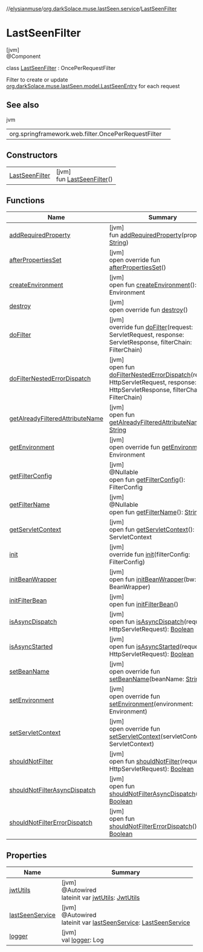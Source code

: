 //[elysianmuse](../../../index.md)/[org.darkSolace.muse.lastSeen.service](../index.md)/[LastSeenFilter](index.md)

# LastSeenFilter

[jvm]\
@Component

class [LastSeenFilter](index.md) : OncePerRequestFilter

Filter to create or update [org.darkSolace.muse.lastSeen.model.LastSeenEntry](../../org.darkSolace.muse.lastSeen.model/-last-seen-entry/index.md) for each request

## See also

jvm

| | |
|---|---|
| org.springframework.web.filter.OncePerRequestFilter |  |

## Constructors

| | |
|---|---|
| [LastSeenFilter](-last-seen-filter.md) | [jvm]<br>fun [LastSeenFilter](-last-seen-filter.md)() |

## Functions

| Name | Summary |
|---|---|
| [addRequiredProperty](../../org.darkSolace.muse.security.service/-auth-token-filter/index.md#-803324074%2FFunctions%2F-1216412040) | [jvm]<br>fun [addRequiredProperty](../../org.darkSolace.muse.security.service/-auth-token-filter/index.md#-803324074%2FFunctions%2F-1216412040)(property: [String](https://kotlinlang.org/api/latest/jvm/stdlib/kotlin/-string/index.html)) |
| [afterPropertiesSet](../../org.darkSolace.muse.security.service/-auth-token-filter/index.md#2115246148%2FFunctions%2F-1216412040) | [jvm]<br>open override fun [afterPropertiesSet](../../org.darkSolace.muse.security.service/-auth-token-filter/index.md#2115246148%2FFunctions%2F-1216412040)() |
| [createEnvironment](../../org.darkSolace.muse.security.service/-auth-token-filter/index.md#-840313332%2FFunctions%2F-1216412040) | [jvm]<br>open fun [createEnvironment](../../org.darkSolace.muse.security.service/-auth-token-filter/index.md#-840313332%2FFunctions%2F-1216412040)(): Environment |
| [destroy](../../org.darkSolace.muse.security.service/-auth-token-filter/index.md#-1289270679%2FFunctions%2F-1216412040) | [jvm]<br>open override fun [destroy](../../org.darkSolace.muse.security.service/-auth-token-filter/index.md#-1289270679%2FFunctions%2F-1216412040)() |
| [doFilter](../../org.darkSolace.muse.security.service/-auth-token-filter/index.md#-1038434982%2FFunctions%2F-1216412040) | [jvm]<br>override fun [doFilter](../../org.darkSolace.muse.security.service/-auth-token-filter/index.md#-1038434982%2FFunctions%2F-1216412040)(request: ServletRequest, response: ServletResponse, filterChain: FilterChain) |
| [doFilterNestedErrorDispatch](../../org.darkSolace.muse.security.service/-auth-token-filter/index.md#896588569%2FFunctions%2F-1216412040) | [jvm]<br>open fun [doFilterNestedErrorDispatch](../../org.darkSolace.muse.security.service/-auth-token-filter/index.md#896588569%2FFunctions%2F-1216412040)(request: HttpServletRequest, response: HttpServletResponse, filterChain: FilterChain) |
| [getAlreadyFilteredAttributeName](../../org.darkSolace.muse.security.service/-auth-token-filter/index.md#2023091357%2FFunctions%2F-1216412040) | [jvm]<br>open fun [getAlreadyFilteredAttributeName](../../org.darkSolace.muse.security.service/-auth-token-filter/index.md#2023091357%2FFunctions%2F-1216412040)(): [String](https://kotlinlang.org/api/latest/jvm/stdlib/kotlin/-string/index.html) |
| [getEnvironment](../../org.darkSolace.muse.security.service/-auth-token-filter/index.md#-209554086%2FFunctions%2F-1216412040) | [jvm]<br>open override fun [getEnvironment](../../org.darkSolace.muse.security.service/-auth-token-filter/index.md#-209554086%2FFunctions%2F-1216412040)(): Environment |
| [getFilterConfig](../../org.darkSolace.muse.security.service/-auth-token-filter/index.md#1475354067%2FFunctions%2F-1216412040) | [jvm]<br>@Nullable<br>open fun [getFilterConfig](../../org.darkSolace.muse.security.service/-auth-token-filter/index.md#1475354067%2FFunctions%2F-1216412040)(): FilterConfig |
| [getFilterName](../../org.darkSolace.muse.security.service/-auth-token-filter/index.md#1782161578%2FFunctions%2F-1216412040) | [jvm]<br>@Nullable<br>open fun [getFilterName](../../org.darkSolace.muse.security.service/-auth-token-filter/index.md#1782161578%2FFunctions%2F-1216412040)(): [String](https://kotlinlang.org/api/latest/jvm/stdlib/kotlin/-string/index.html) |
| [getServletContext](../../org.darkSolace.muse.security.service/-auth-token-filter/index.md#1489905923%2FFunctions%2F-1216412040) | [jvm]<br>open fun [getServletContext](../../org.darkSolace.muse.security.service/-auth-token-filter/index.md#1489905923%2FFunctions%2F-1216412040)(): ServletContext |
| [init](../../org.darkSolace.muse.security.service/-auth-token-filter/index.md#-1306378036%2FFunctions%2F-1216412040) | [jvm]<br>override fun [init](../../org.darkSolace.muse.security.service/-auth-token-filter/index.md#-1306378036%2FFunctions%2F-1216412040)(filterConfig: FilterConfig) |
| [initBeanWrapper](../../org.darkSolace.muse.security.service/-auth-token-filter/index.md#-1426054111%2FFunctions%2F-1216412040) | [jvm]<br>open fun [initBeanWrapper](../../org.darkSolace.muse.security.service/-auth-token-filter/index.md#-1426054111%2FFunctions%2F-1216412040)(bw: BeanWrapper) |
| [initFilterBean](../../org.darkSolace.muse.security.service/-auth-token-filter/index.md#456629791%2FFunctions%2F-1216412040) | [jvm]<br>open fun [initFilterBean](../../org.darkSolace.muse.security.service/-auth-token-filter/index.md#456629791%2FFunctions%2F-1216412040)() |
| [isAsyncDispatch](../../org.darkSolace.muse.security.service/-auth-token-filter/index.md#-462153524%2FFunctions%2F-1216412040) | [jvm]<br>open fun [isAsyncDispatch](../../org.darkSolace.muse.security.service/-auth-token-filter/index.md#-462153524%2FFunctions%2F-1216412040)(request: HttpServletRequest): [Boolean](https://kotlinlang.org/api/latest/jvm/stdlib/kotlin/-boolean/index.html) |
| [isAsyncStarted](../../org.darkSolace.muse.security.service/-auth-token-filter/index.md#1297640843%2FFunctions%2F-1216412040) | [jvm]<br>open fun [isAsyncStarted](../../org.darkSolace.muse.security.service/-auth-token-filter/index.md#1297640843%2FFunctions%2F-1216412040)(request: HttpServletRequest): [Boolean](https://kotlinlang.org/api/latest/jvm/stdlib/kotlin/-boolean/index.html) |
| [setBeanName](../../org.darkSolace.muse.security.service/-auth-token-filter/index.md#719905502%2FFunctions%2F-1216412040) | [jvm]<br>open override fun [setBeanName](../../org.darkSolace.muse.security.service/-auth-token-filter/index.md#719905502%2FFunctions%2F-1216412040)(beanName: [String](https://kotlinlang.org/api/latest/jvm/stdlib/kotlin/-string/index.html)) |
| [setEnvironment](../../org.darkSolace.muse.security.service/-auth-token-filter/index.md#-1350385156%2FFunctions%2F-1216412040) | [jvm]<br>open override fun [setEnvironment](../../org.darkSolace.muse.security.service/-auth-token-filter/index.md#-1350385156%2FFunctions%2F-1216412040)(environment: Environment) |
| [setServletContext](../../org.darkSolace.muse.security.service/-auth-token-filter/index.md#-2022047700%2FFunctions%2F-1216412040) | [jvm]<br>open override fun [setServletContext](../../org.darkSolace.muse.security.service/-auth-token-filter/index.md#-2022047700%2FFunctions%2F-1216412040)(servletContext: ServletContext) |
| [shouldNotFilter](../../org.darkSolace.muse.security.service/-auth-token-filter/index.md#965863800%2FFunctions%2F-1216412040) | [jvm]<br>open fun [shouldNotFilter](../../org.darkSolace.muse.security.service/-auth-token-filter/index.md#965863800%2FFunctions%2F-1216412040)(request: HttpServletRequest): [Boolean](https://kotlinlang.org/api/latest/jvm/stdlib/kotlin/-boolean/index.html) |
| [shouldNotFilterAsyncDispatch](../../org.darkSolace.muse.security.service/-auth-token-filter/index.md#-553183887%2FFunctions%2F-1216412040) | [jvm]<br>open fun [shouldNotFilterAsyncDispatch](../../org.darkSolace.muse.security.service/-auth-token-filter/index.md#-553183887%2FFunctions%2F-1216412040)(): [Boolean](https://kotlinlang.org/api/latest/jvm/stdlib/kotlin/-boolean/index.html) |
| [shouldNotFilterErrorDispatch](../../org.darkSolace.muse.security.service/-auth-token-filter/index.md#514090853%2FFunctions%2F-1216412040) | [jvm]<br>open fun [shouldNotFilterErrorDispatch](../../org.darkSolace.muse.security.service/-auth-token-filter/index.md#514090853%2FFunctions%2F-1216412040)(): [Boolean](https://kotlinlang.org/api/latest/jvm/stdlib/kotlin/-boolean/index.html) |

## Properties

| Name | Summary |
|---|---|
| [jwtUtils](jwt-utils.md) | [jvm]<br>@Autowired<br>lateinit var [jwtUtils](jwt-utils.md): [JwtUtils](../../org.darkSolace.muse.security.service/-jwt-utils/index.md) |
| [lastSeenService](last-seen-service.md) | [jvm]<br>@Autowired<br>lateinit var [lastSeenService](last-seen-service.md): [LastSeenService](../-last-seen-service/index.md) |
| [logger](../../org.darkSolace.muse.security.service/-auth-token-filter/index.md#925176327%2FProperties%2F-1216412040) | [jvm]<br>val [logger](../../org.darkSolace.muse.security.service/-auth-token-filter/index.md#925176327%2FProperties%2F-1216412040): Log |
